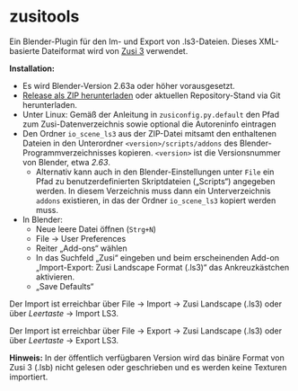 zusitools
=========

Ein Blender-Plugin für den Im- und Export von .ls3-Dateien. Dieses XML-basierte Dateiformat wird von [Zusi 3](http://www.zusi.de) verwendet.

**Installation:** 

 * Es wird Blender-Version 2.63a oder höher vorausgesetzt.
 * [Release als ZIP herunterladen](https://github.com/zusitools/blender_ls3/blob/master/release/release.zip?raw=true) oder aktuellen Repository-Stand via Git herunterladen.
 * Unter Linux: Gemäß der Anleitung in `zusiconfig.py.default` den Pfad zum Zusi-Datenverzeichnis sowie optional die Autoreninfo eintragen
 * Den Ordner `io_scene_ls3` aus der ZIP-Datei mitsamt den enthaltenen Dateien in den Unterordner `<version>/scripts/addons` des Blender-Programmverzeichnisses kopieren. `<version>` ist die Versionsnummer von Blender, etwa *2.63*.
 	* Alternativ kann auch in den Blender-Einstellungen unter `File` ein Pfad zu benutzerdefinierten Skriptdateien („Scripts“) angegeben werden. In diesem Verzeichnis muss dann ein Unterverzeichnis `addons` existieren, in das der Ordner `io_scene_ls3` kopiert werden muss.
 * In Blender:
 	* Neue leere Datei öffnen (`Strg+N`)
 	* File → User Preferences
 	* Reiter „Add-ons“ wählen
 	* In das Suchfeld „Zusi“ eingeben und beim erscheinenden Add-on „Import-Export: Zusi Landscape Format (.ls3)“ das Ankreuzkästchen aktivieren.
 	* „Save Defaults“

Der Import ist erreichbar über File → Import → Zusi Landscape (.ls3) oder über *Leertaste* → Import LS3.

Der Import ist erreichbar über File → Export → Zusi Landscape (.ls3) oder über *Leertaste* → Export LS3.

**Hinweis:** In der öffentlich verfügbaren Version wird das binäre Format von Zusi 3 (.lsb) nicht gelesen oder geschrieben und es werden keine Texturen importiert.
